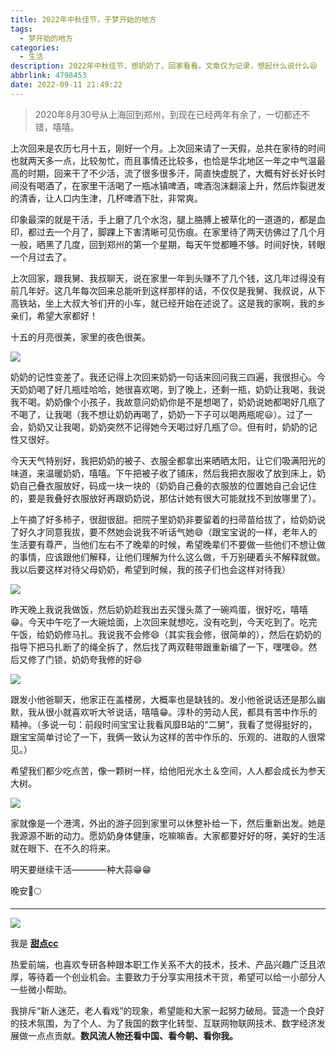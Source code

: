 ```yaml
---
title: 2022年中秋佳节，于梦开始的地方
tags:
  - 梦开始的地方
categories:
  - 生活
description: 2022年中秋佳节，想奶奶了，回家看看。文章仅为记录，想起什么说什么😄
abbrlink: 4798453
date: 2022-09-11 21:49:22
---
```


> 2020年8月30号从上海回到郑州，到现在已经两年有余了，一切都还不错，嘻嘻。

上次回来是农历七月十五，刚好一个月。上次回来请了一天假，总共在家待的时间也就两天多一点，比较匆忙，而且事情还比较多，也恰是华北地区一年之中气温最高的时期，回来干了不少活，流了很多很多汗，简直快虚脱了，大概有好长好长时间没有喝酒了，在家里干活喝了一瓶冰镇啤酒，啤酒泡沫翻滚上升，然后炸裂迸发的清香，让人口内生津，几杯啤酒下肚，非常爽。

印象最深的就是干活，手上磨了几个水泡，腿上胳膊上被草化的一道道的，都是血印，都过去一个月了，脚踝上下害清晰可见伤痕。在家里待了两天彷佛过了几个月一般，晒黑了几度，回到郑州的第一个星期，每天午觉都睡不够。时间好快，转眼一个月过去了。

上次回家，跟我舅、我叔聊天，说在家里一年到头赚不了几个钱，这几年过得没有前几年好。这几年每次回来总能听到这样那样的话，不仅仅是我舅、我叔说，从下高铁站，坐上大叔大爷们开的小车，就已经开始在述说了。这是我的家啊，我的乡亲们，希望大家都好！

十五的月亮很美，家里的夜色很美。

![](https://pic.imgdb.cn/item/631e029116f2c2beb184564d.jpg)

奶奶的记性变差了。我还记得上次回来奶奶一句话来回问我三四遍，我很担心。今天奶奶喝了好几瓶哇哈哈，她很喜欢喝，到了晚上，还剩一瓶，奶奶让我喝，我说我不喝。奶奶像个小孩子，我故意问奶奶你是不是想喝了，奶奶说她都喝好几瓶了不喝了，让我喝（我不想让奶奶再喝了，奶奶一下子可以喝两瓶呢😃）。过了一会，奶奶又让我喝，奶奶突然不记得她今天喝过好几瓶了😔。但有时，奶奶的记性又很好。

今天天气特别好，我把奶奶的被子、衣服全都拿出来晒晒太阳，让它们吸满阳光的味道，来温暖奶奶，嘻嘻。下午把被子收了铺床，然后我把衣服收了放到床上，奶奶自己叠衣服放好，码成一块一块的（奶奶自己叠的衣服放的位置她自己会记住的，要是我叠好衣服放好再跟奶奶说，那估计她有很大可能就找不到放哪里了）。

上午摘了好多柿子，很甜很甜。把院子里奶奶非要留着的扫帚苗给拔了，给奶奶说了好久才同意我拔，要不然她会说我不听话气她😄（跟宝宝说的一样，老年人的生活要有尊严，当他们左右不了晚辈的时候，希望晚辈们不要做一些他们不想让做的事情，应该跟他们解释，让他们理解为什么这么做，千万别硬着头不解释就做。我以后要这样对待父母奶奶，希望到时候，我的孩子们也会这样对待我）

![](https://pic.imgdb.cn/item/631e025416f2c2beb18419fc.jpg)

昨天晚上我说我做饭，然后奶奶趁我出去买馒头蒸了一碗鸡蛋，很好吃，嘻嘻😁。今天中午吃了一大碗烩面，上次回来就想吃，没有吃到，今天吃到了。吃完午饭，给奶奶修马扎。我说我不会修😄（其实我会修，很简单的），然后在奶奶的指导下把马扎断了的绳全拆了，然后找了两双鞋带跟重新编了一下，嘿嘿😄。然后又修了门锁，奶奶夸我修的好😄

![](https://pic.imgdb.cn/item/631e018e16f2c2beb1834c44.jpg)

跟发小他爸聊天，他家正在盖楼房，大概率也是缺钱的。发小他爸说话还是那么幽默，我从很小就喜欢听大爷说话，嘻嘻😁。淳朴的劳动人民，都具有苦中作乐的精神。（多说一句：前段时间宝宝让我看风靡B站的“二舅”，我看了觉得挺好的，跟宝宝简单讨论了一下，我俩一致认为这样的苦中作乐的、乐观的、进取的人很常见。）

希望我们都少吃点苦，像一颗树一样，给他阳光水土＆空间，人人都会成长为参天大树。

![](https://pic.imgdb.cn/item/631e034316f2c2beb184f53b.jpg)

家就像是一个港湾，外出的游子回到家里可以休整补给一下，然后重新出发。她是我源源不断的动力。愿奶奶身体健康，吃嘛嘛香。大家都要好好的呀，美好的生活就在眼下、在不久的将来。

明天要继续干活————种大蒜😁😁

晚安🌙🌕


---


![](https://cdn.jsdelivr.net/gh/all-smile/nav@1.0.7/static/images/wind_girl.webp)


我是 [**甜点cc**](https://home.i-xiao.space/)

热爱前端，也喜欢专研各种跟本职工作关系不大的技术，技术、产品兴趣广泛且浓厚，等待着一个创业机会。主要致力于分享实用技术干货，希望可以给一小部分人一些微小帮助。

我排斥“新人迷茫，老人看戏”的现象，希望能和大家一起努力破局。营造一个良好的技术氛围，为了个人、为了我国的数字化转型、互联网物联网技术、数字经济发展做一点点贡献。**数风流人物还看中国、看今朝、看你我。**
